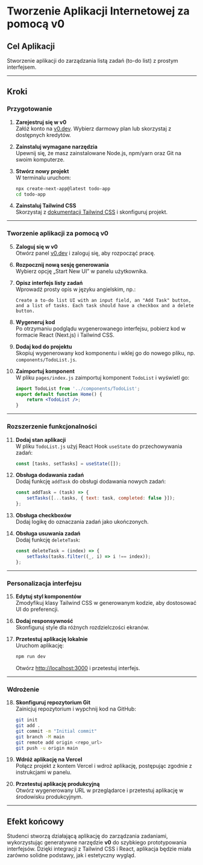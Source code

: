 
# Tworzenie Aplikacji Internetowej za pomocą v0

## Cel Aplikacji
Stworzenie aplikacji do zarządzania listą zadań (to-do list) z prostym interfejsem.

---

## Kroki

### **Przygotowanie**

1. **Zarejestruj się w v0**  
   Załóż konto na [v0.dev](https://v0.dev). Wybierz darmowy plan lub skorzystaj z dostępnych kredytów.

2. **Zainstaluj wymagane narzędzia**  
   Upewnij się, że masz zainstalowane Node.js, npm/yarn oraz Git na swoim komputerze.

3. **Stwórz nowy projekt**  
   W terminalu uruchom:
   ```bash
   npx create-next-app@latest todo-app
   cd todo-app
   ```

4. **Zainstaluj Tailwind CSS**  
   Skorzystaj z [dokumentacji Tailwind CSS](https://tailwindcss.com/docs/installation) i skonfiguruj projekt.

---

### **Tworzenie aplikacji za pomocą v0**

5. **Zaloguj się w v0**  
   Otwórz panel [v0.dev](https://v0.dev) i zaloguj się, aby rozpocząć pracę.

6. **Rozpocznij nową sesję generowania**  
   Wybierz opcję „Start New UI” w panelu użytkownika.

7. **Opisz interfejs listy zadań**  
   Wprowadź prosty opis w języku angielskim, np.:
   ```
   Create a to-do list UI with an input field, an "Add Task" button, and a list of tasks. Each task should have a checkbox and a delete button.
   ```

8. **Wygeneruj kod**  
   Po otrzymaniu podglądu wygenerowanego interfejsu, pobierz kod w formacie React (Next.js) i Tailwind CSS.

9. **Dodaj kod do projektu**  
   Skopiuj wygenerowany kod komponentu i wklej go do nowego pliku, np. `components/TodoList.js`.

10. **Zaimportuj komponent**  
    W pliku `pages/index.js` zaimportuj komponent `TodoList` i wyświetl go:
    ```jsx
    import TodoList from '../components/TodoList';
    export default function Home() {
        return <TodoList />;
    }
    ```

---

### **Rozszerzenie funkcjonalności**

11. **Dodaj stan aplikacji**  
    W pliku `TodoList.js` użyj React Hook `useState` do przechowywania zadań:
    ```jsx
    const [tasks, setTasks] = useState([]);
    ```

12. **Obsługa dodawania zadań**  
    Dodaj funkcję `addTask` do obsługi dodawania nowych zadań:
    ```jsx
    const addTask = (task) => {
        setTasks([...tasks, { text: task, completed: false }]);
    };
    ```

13. **Obsługa checkboxów**  
    Dodaj logikę do oznaczania zadań jako ukończonych.

14. **Obsługa usuwania zadań**  
    Dodaj funkcję `deleteTask`:
    ```jsx
    const deleteTask = (index) => {
        setTasks(tasks.filter((_, i) => i !== index));
    };
    ```

---

### **Personalizacja interfejsu**

15. **Edytuj styl komponentów**  
    Zmodyfikuj klasy Tailwind CSS w generowanym kodzie, aby dostosować UI do preferencji.

16. **Dodaj responsywność**  
    Skonfiguruj style dla różnych rozdzielczości ekranów.

17. **Przetestuj aplikację lokalnie**  
    Uruchom aplikację:
    ```bash
    npm run dev
    ```
    Otwórz [http://localhost:3000](http://localhost:3000) i przetestuj interfejs.

---

### **Wdrożenie**

18. **Skonfiguruj repozytorium Git**  
    Zainicjuj repozytorium i wypchnij kod na GitHub:
    ```bash
    git init
    git add .
    git commit -m "Initial commit"
    git branch -M main
    git remote add origin <repo_url>
    git push -u origin main
    ```

19. **Wdróż aplikację na Vercel**  
    Połącz projekt z kontem Vercel i wdroż aplikację, postępując zgodnie z instrukcjami w panelu.

20. **Przetestuj aplikację produkcyjną**  
    Otwórz wygenerowany URL w przeglądarce i przetestuj aplikację w środowisku produkcyjnym.

---

## **Efekt końcowy**
Studenci stworzą działającą aplikację do zarządzania zadaniami, wykorzystując generatywne narzędzie **v0** do szybkiego prototypowania interfejsów. Dzięki integracji z Tailwind CSS i React, aplikacja będzie miała zarówno solidne podstawy, jak i estetyczny wygląd.
